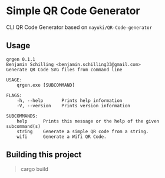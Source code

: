 # Simple QR Code Generator

CLI QR Code Generator based on `nayuki/QR-Code-generator`

## Usage

```
qrgen 0.1.1
Benjamin Schilling <benjamin.schilling33@gmail.com>
Generate QR Code SVG files from command line

USAGE:
    qrgen.exe [SUBCOMMAND]

FLAGS:
    -h, --help       Prints help information
    -V, --version    Prints version information

SUBCOMMANDS:
    help      Prints this message or the help of the given subcommand(s)
    string    Generate a simple QR code from a string.
    wifi      Generate a Wifi QR Code.
```

## Building this project

> cargo build
